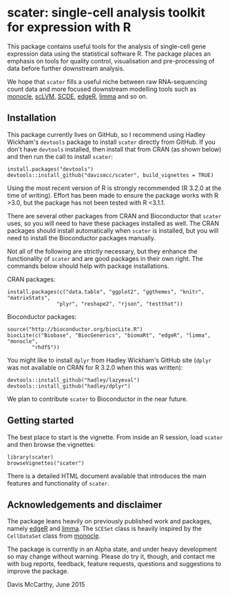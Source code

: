 # scater: single-cell analysis toolkit for expression with R

This package contains useful tools for the analysis of single-cell
gene expression data using the statistical software R. The package places an
emphasis on tools for quality control, visualisation and pre-processing of data
before further downstream analysis.

We hope that `scater` fills a useful niche between raw RNA-sequencing
count data and more focused downstream modelling tools such as 
[monocle](http://www.bioconductor.org/packages/release/bioc/html/monocle.html), 
[scLVM](http://github.com/PMBio/scLVM),
[SCDE](http://pklab.med.harvard.edu/scde/index.html), 
[edgeR](http://www.bioconductor.org/packages/release/bioc/html/edgeR.html), 
[limma](http://www.bioconductor.org/packages/release/bioc/html/limma.html) and 
so on.


## Installation
This package currently lives on GitHub, so I recommend using Hadley Wickham's 
`devtools` package to install `scater` directly from GitHub. If you don't have 
`devtools` installed, then install that from CRAN (as shown below) and then run
the call to install `scater`:

```{r }
install.packages("devtools")
devtools::install_github("davismcc/scater", build_vignettes = TRUE)
```

Using the most recent version of R is strongly recommended (R 3.2.0 at the time
of writing). Effort has been made to ensure the package works with R >3.0, but 
the package has not been tested with R <3.1.1.

There are several other packages from CRAN and Bioconductor that `scater` uses, 
so you will need to have these packages installed as well. The CRAN packages 
should install automatically when `scater` is installed, but you will need to 
install the Bioconductor packages manually.

Not all of the following are strictly necessary, but they enhance the 
functionality of `scater` and are good packages in their own right. The commands
below should help with package installations.

CRAN packages:

```{r}
install.packages(c("data.table", "ggplot2", "ggthemes", "knitr", "matrixStats", 
                "plyr", "reshape2", "rjson", "testthat"))
```

Bioconductor packages:

```{r}
source("http://bioconductor.org/biocLite.R")
biocLite(c("Biobase", "BiocGenerics", "biomaRt", "edgeR", "limma", "monocle", 
        "rhdf5"))
```

You might like to install `dplyr` from Hadley Wickham's GitHub site (`dplyr` was
not available on CRAN for R 3.2.0 when this was written):

```{r }
devtools::install_github("hadley/lazyeval")
devtools::install_github("hadley/dplyr")
```

We plan to contribute `scater` to Bioconductor in the near future.


## Getting started

<!---
The best place to start is the [vignette](http://htmlpreview.github.io/?http://github.com/davismcc/scater/blob/master/vignettes/vignette.html).
-->

The best place to start is the vignette. From inside an R session, load `scater`
and then browse the vignettes:

```{r}
library(scater)
browseVignettes("scater")
```

There is a detailed HTML document available that introduces the main features 
and functionality of `scater`.


## Acknowledgements and disclaimer

The package leans heavily on previously published work and packages, namely 
[edgeR](http://bioconductor.org/packages/release/bioc/html/edgeR.html) and 
[limma](http://bioconductor.org/packages/release/bioc/html/limma.html). The 
`SCESet` class is heavily inspired by the `CellDataSet` class from [monocle](http://www.bioconductor.org/packages/release/bioc/html/monocle.html).


<!---
It also uses and extends code for an approximate rank-product test by [Heskes et al (2014)](http://dx.doi.org/10.1186/s12859-014-0367-1).
-->


The package is currently in an Alpha state, and under heavy development so may 
change without warning. Please do try it, though, and contact me with bug 
reports, feedback, feature requests, questions and suggestions to improve the 
package.

Davis McCarthy, June 2015
